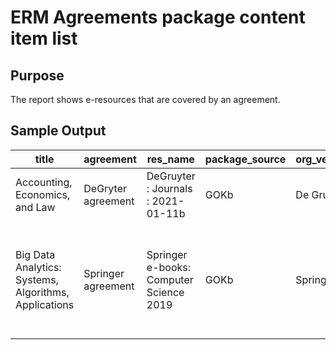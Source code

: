 # ERM Agreements package content item list

## Purpose

The report shows e-resources that are covered by an agreement.

## Sample Output

|title|agreement|res_name|package_source|org_vendor_name|remotekb_remote_kb_name|package_reference|pt_platform_name|ti_date_monograph_published|ti_first_author|ti_monograph_edition|ti_monograph_volume|ti_first_editor|identifier|
|----------|----------|----------|----------|----------|----------|----------|----------|----------|----------|----------|----------|----------|----------|
|Accounting, Economics, and Law|DeGryter agreement|DeGruyter : Journals : 2021-01-11b|GOKb|De Gruyter|GOKb_TEST|DeGruyter_:_Journals_:_2021-01-11b|DeGruyter Online||||||eissn: 2152-2820, ezb: 169225, zdb: 2629308-0|
|Big Data Analytics: Systems, Algorithms, Applications|Springer agreement|Springer e-books: Computer Science 2019|GOKb|Springer|GOKb_TEST|Springer_e-books:_Computer_Science_2019_2|SpringerLink||||||doi: 10.1007/978-981-15-0094-7, isbn: 978-981-15-0094-7, pisbn: 978-981-15-0093-0|
